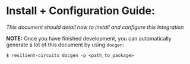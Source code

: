 # **Install + Configuration Guide:**

*This document should detail how to install and configure this Integration*

**NOTE:** Once you have finished development, you can automatically generate a lot of this document by using `docgen`:
```
$ resilient-circuits docgen -p <path_to_package>
```